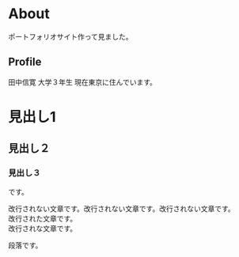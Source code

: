 <h1>About</h2>
ポートフォリオサイト作って見ました。

<h2>Profile</h2>
田中信寛
大学３年生
現在東京に住んでいます。

# 見出し1
## 見出し２
### 見出し３
です。


改行されない文章です。改行されない文章です。改行されない文章です。  
改行された文章です。  
改行されな文章です。

段落です。

